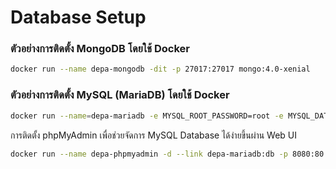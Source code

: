 # Database Setup

### ตัวอย่างการติดตั้ง MongoDB โดยใช้ Docker
```sh
docker run --name depa-mongodb -dit -p 27017:27017 mongo:4.0-xenial
```

### ตัวอย่างการติดตั้ง MySQL (MariaDB) โดยใช้ Docker
```sh
docker run --name=depa-mariadb -e MYSQL_ROOT_PASSWORD=root -e MYSQL_DATABASE=depa-form -p 3306:3306 -d mariadb:10.2
```

การติดตั้ง phpMyAdmin เพื่อช่วยจัดการ MySQL Database ได้ง่ายขึ้นผ่าน Web UI
```sh
docker run --name depa-phpmyadmin -d --link depa-mariadb:db -p 8080:80 phpmyadmin/phpmyadmin
```